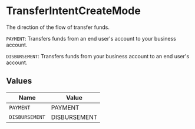 # TransferIntentCreateMode

The direction of the flow of transfer funds.

`PAYMENT`: Transfers funds from an end user's account to your business account.

`DISBURSEMENT`: Transfers funds from your business account to an end user's account.


## Values

| Name           | Value          |
| -------------- | -------------- |
| `PAYMENT`      | PAYMENT        |
| `DISBURSEMENT` | DISBURSEMENT   |
